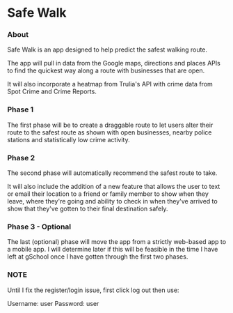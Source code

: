 <h1>Safe Walk</h1>

<h3>About</h3>

Safe Walk is an app designed to help predict the safest walking route.

The app will pull in data from the Google maps, directions and places APIs to find the quickest way along a route with businesses that are open. 

It will also incorporate a heatmap from Trulia's API with crime data from Spot Crime and Crime Reports.

<h3>Phase 1</h3>

The first phase will be to create a draggable route to let users alter their route to the safest route as shown with open businesses, nearby police stations and statistically low crime activity.

<h3>Phase 2</h3>

The second phase will automatically recommend the safest route to take.  

It will also include the addition of a new feature that allows the user to text or email their location to a friend or family member to show when they leave, where they're going and ability to check in when they've arrived to show that they've gotten to their final destination safely.

<h3>Phase 3 - Optional</h3>

The last (optional) phase will move the app from a strictly web-based app to a mobile app.  I will determine later if this will be feasible in the time I have left at gSchool once I have gotten through the first two phases.

<h3>NOTE</h3>
Until I fix the register/login issue, first click log out then use:

Username: user
Password: user
